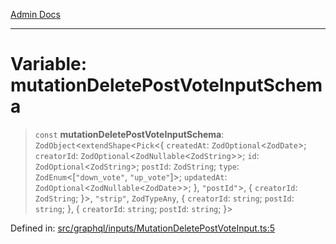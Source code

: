 [Admin Docs](/)

***

# Variable: mutationDeletePostVoteInputSchema

> `const` **mutationDeletePostVoteInputSchema**: `ZodObject`\<`extendShape`\<`Pick`\<\{ `createdAt`: `ZodOptional`\<`ZodDate`\>; `creatorId`: `ZodOptional`\<`ZodNullable`\<`ZodString`\>\>; `id`: `ZodOptional`\<`ZodString`\>; `postId`: `ZodString`; `type`: `ZodEnum`\<\[`"down_vote"`, `"up_vote"`\]\>; `updatedAt`: `ZodOptional`\<`ZodNullable`\<`ZodDate`\>\>; \}, `"postId"`\>, \{ `creatorId`: `ZodString`; \}\>, `"strip"`, `ZodTypeAny`, \{ `creatorId`: `string`; `postId`: `string`; \}, \{ `creatorId`: `string`; `postId`: `string`; \}\>

Defined in: [src/graphql/inputs/MutationDeletePostVoteInput.ts:5](https://github.com/Sourya07/talawa-api/blob/2dc82649c98e5346c00cdf926fe1d0bc13ec1544/src/graphql/inputs/MutationDeletePostVoteInput.ts#L5)
